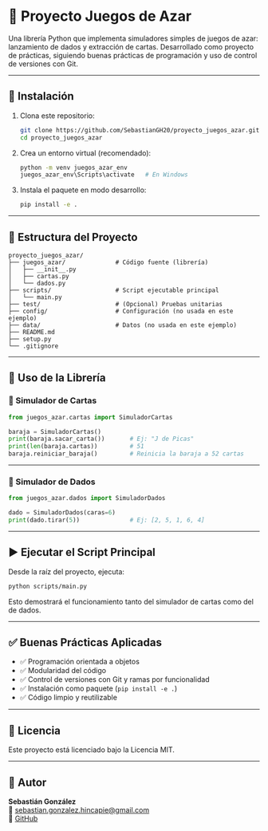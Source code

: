 # 🎲 Proyecto Juegos de Azar

Una librería Python que implementa simuladores simples de juegos de azar: lanzamiento de dados y extracción de cartas. Desarrollado como proyecto de prácticas, siguiendo buenas prácticas de programación y uso de control de versiones con Git.

---

## 🚀 Instalación

1. Clona este repositorio:
   ```bash
   git clone https://github.com/SebastianGH20/proyecto_juegos_azar.git
   cd proyecto_juegos_azar
   ```

2. Crea un entorno virtual (recomendado):
   ```bash
   python -m venv juegos_azar_env
   juegos_azar_env\Scripts\activate   # En Windows
   ```

3. Instala el paquete en modo desarrollo:
   ```bash
   pip install -e .
   ```

---

## 📁 Estructura del Proyecto

```
proyecto_juegos_azar/
├── juegos_azar/              # Código fuente (librería)
│   ├── __init__.py
│   ├── cartas.py
│   └── dados.py
├── scripts/                  # Script ejecutable principal
│   └── main.py
├── test/                     # (Opcional) Pruebas unitarias
├── config/                   # Configuración (no usada en este ejemplo)
├── data/                     # Datos (no usada en este ejemplo)
├── README.md
├── setup.py
└── .gitignore
```

---

## 🧠 Uso de la Librería

### 🎴 Simulador de Cartas

```python
from juegos_azar.cartas import SimuladorCartas

baraja = SimuladorCartas()
print(baraja.sacar_carta())       # Ej: "J de Picas"
print(len(baraja.cartas))         # 51
baraja.reiniciar_baraja()         # Reinicia la baraja a 52 cartas
```

---

### 🎲 Simulador de Dados

```python
from juegos_azar.dados import SimuladorDados

dado = SimuladorDados(caras=6)
print(dado.tirar(5))              # Ej: [2, 5, 1, 6, 4]
```

---

## ▶️ Ejecutar el Script Principal

Desde la raíz del proyecto, ejecuta:

```bash
python scripts/main.py
```

Esto demostrará el funcionamiento tanto del simulador de cartas como del de dados.

---

## ✅ Buenas Prácticas Aplicadas

- ✅ Programación orientada a objetos
- ✅ Modularidad del código
- ✅ Control de versiones con Git y ramas por funcionalidad
- ✅ Instalación como paquete (`pip install -e .`)
- ✅ Código limpio y reutilizable

---

## 📝 Licencia

Este proyecto está licenciado bajo la Licencia MIT.

---

## 👤 Autor

**Sebastián González**  
📧 sebastian.gonzalez.hincapie@gmail.com  
🔗 [GitHub](https://github.com/SebastianGH20)
